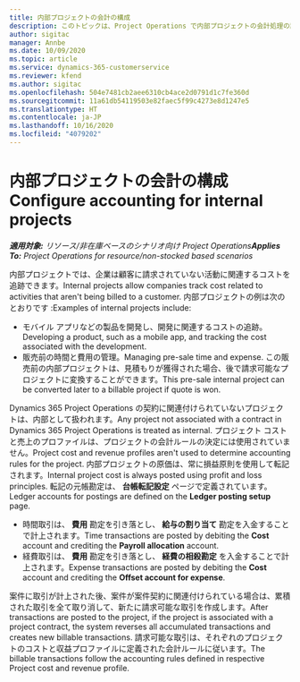 ```yaml
---
title: 内部プロジェクトの会計の構成
description: このトピックは、Project Operations で内部プロジェクトの会計処理の設定方法について説明します。
author: sigitac
manager: Annbe
ms.date: 10/09/2020
ms.topic: article
ms.service: dynamics-365-customerservice
ms.reviewer: kfend
ms.author: sigitac
ms.openlocfilehash: 504e7481cb2aee6310cb4ace2d0791d1c7fe360d
ms.sourcegitcommit: 11a61db54119503e82faec5f99c4273e8d1247e5
ms.translationtype: HT
ms.contentlocale: ja-JP
ms.lasthandoff: 10/16/2020
ms.locfileid: "4079202"
---
```

# <a name="configure-accounting-for-internal-projects"></a><span data-ttu-id="0e1d8-103">内部プロジェクトの会計の構成</span><span class="sxs-lookup"><span data-stu-id="0e1d8-103">Configure accounting for internal projects</span></span>

<span data-ttu-id="0e1d8-104">_**適用対象:** リソース/非在庫ベースのシナリオ向け Project Operations_</span><span class="sxs-lookup"><span data-stu-id="0e1d8-104">_**Applies To:** Project Operations for resource/non-stocked based scenarios_</span></span>

<span data-ttu-id="0e1d8-105">内部プロジェクトでは、企業は顧客に請求されていない活動に関連するコストを追跡できます。</span><span class="sxs-lookup"><span data-stu-id="0e1d8-105">Internal projects allow companies track cost related to activities that aren't being billed to a customer.</span></span> <span data-ttu-id="0e1d8-106">内部プロジェクトの例は次のとおりです :</span><span class="sxs-lookup"><span data-stu-id="0e1d8-106">Examples of internal projects include:</span></span>

- <span data-ttu-id="0e1d8-107">モバイル アプリなどの製品を開発し、開発に関連するコストの追跡。</span><span class="sxs-lookup"><span data-stu-id="0e1d8-107">Developing a product, such as a mobile app, and tracking the cost associated with the development.</span></span>
- <span data-ttu-id="0e1d8-108">販売前の時間と費用の管理。</span><span class="sxs-lookup"><span data-stu-id="0e1d8-108">Managing pre-sale time and expense.</span></span> <span data-ttu-id="0e1d8-109">この販売前の内部プロジェクトは、見積もりが獲得された場合、後で請求可能なプロジェクトに変換することができます。</span><span class="sxs-lookup"><span data-stu-id="0e1d8-109">This pre-sale internal project can be converted later to a billable project if quote is won.</span></span>

<span data-ttu-id="0e1d8-110">Dynamics 365 Project Operations の契約に関連付けられていないプロジェクトは、内部として扱われます。</span><span class="sxs-lookup"><span data-stu-id="0e1d8-110">Any project not associated with a contract in Dynamics 365 Project Operations is treated as internal.</span></span> <span data-ttu-id="0e1d8-111">プロジェクト コストと売上のプロファイルは、プロジェクトの会計ルールの決定には使用されていません。</span><span class="sxs-lookup"><span data-stu-id="0e1d8-111">Project cost and revenue profiles aren't used to determine accounting rules for the project.</span></span> <span data-ttu-id="0e1d8-112">内部プロジェクトの原価は、常に損益原則を使用して転記されます。</span><span class="sxs-lookup"><span data-stu-id="0e1d8-112">Internal project cost is always posted using profit and loss principles.</span></span> <span data-ttu-id="0e1d8-113">転記の元帳勘定は、 **台帳転記設定** ページで定義されています。</span><span class="sxs-lookup"><span data-stu-id="0e1d8-113">Ledger accounts for postings are defined on the **Ledger posting setup** page.</span></span>

- <span data-ttu-id="0e1d8-114">時間取引は、 **費用** 勘定を引き落とし、 **給与の割り当て** 勘定を入金することで計上されます。</span><span class="sxs-lookup"><span data-stu-id="0e1d8-114">Time transactions are posted by debiting the **Cost** account and crediting the **Payroll allocation** account.</span></span>
- <span data-ttu-id="0e1d8-115">経費取引は、 **費用** 勘定を引き落とし、 **経費の相殺勘定** を入金することで計上されます。</span><span class="sxs-lookup"><span data-stu-id="0e1d8-115">Expense transactions are posted by debiting the **Cost** account and crediting the **Offset account for expense**.</span></span>

<span data-ttu-id="0e1d8-116">案件に取引が計上された後、案件が案件契約に関連付けられている場合は、累積された取引を全て取り消して、新たに請求可能な取引を作成します。</span><span class="sxs-lookup"><span data-stu-id="0e1d8-116">After transactions are posted to the project, if the project is associated with a project contract, the system reverses all accumulated transactions and creates new billable transactions.</span></span> <span data-ttu-id="0e1d8-117">請求可能な取引は、それぞれのプロジェクトのコストと収益プロファイルに定義された会計ルールに従います。</span><span class="sxs-lookup"><span data-stu-id="0e1d8-117">The billable transactions follow the accounting rules defined in respective Project cost and revenue profile.</span></span>


